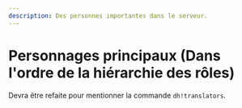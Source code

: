 ```yaml
---
description: Des personnes importantes dans le serveur.
---
```


# Personnages principaux \(Dans l'ordre de la hiérarchie des rôles\)

Devra être refaite pour mentionner la commande `dh!translators`.

